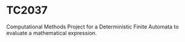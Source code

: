 # TC2037
Computational Methods Project for a Deterministic Finite Automata to evaluate a mathematical expression.

